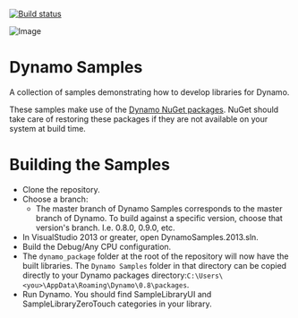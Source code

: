 [![Build status](https://ci.appveyor.com/api/projects/status/qjdj92r86xb2tbq3?svg=true)](https://ci.appveyor.com/project/ikeough/dynamosamples)

![Image](https://raw.github.com/ikeough/Dynamo/master/doc/distrib/Images/dynamo_logo_dark.png)

# Dynamo Samples
A collection of samples demonstrating how to develop libraries for Dynamo.

These samples make use of the [Dynamo NuGet packages](https://www.nuget.org/packages?q=DynamoVisualProgramming). NuGet should take care of restoring these packages if they are not available on your system at build time. 

# Building the Samples

- Clone the repository.
- Choose a branch:
  - The master branch of Dynamo Samples corresponds to the master branch of Dynamo. To build against a specific version, choose that version's branch. I.e. 0.8.0, 0.9.0, etc.
- In VisualStudio 2013 or greater, open DynamoSamples.2013.sln.
- Build the Debug/Any CPU configuration.
- The `dynamo_package` folder at the root of the repository will now have the built libraries. The `Dynamo Samples` folder in that directory can be copied directly to your Dynamo packages directory:`C:\Users\<you>\AppData\Roaming\Dynamo\0.8\packages`.
- Run Dynamo. You should find SampleLibraryUI and SampleLibraryZeroTouch categories in your library.

